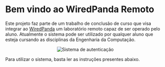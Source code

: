 
Bem vindo ao **WiredPanda** Remoto
=============

Este projeto faz parte de um trabalho de conclusão de curso que visa integrar ao [WiredPanda](https://wiredpanda.org/) um laboratório remoto capaz de ser operado pelo aluno. Atualmente o sistema pode ser utilizado por qualquer aluno que esteja cursando as disciplinas da Engenharia da Computação.


<p align="center">
  <img src="static/assets/login_window.png" alt="Sistema de autenticação"/>
</p>

Para utilizar o sistema, basta ler as instruções presentes abaixo.
